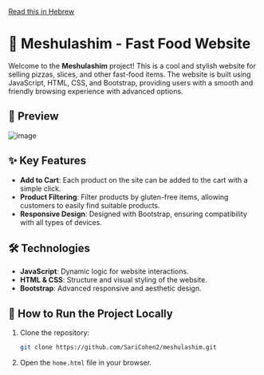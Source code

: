 [Read this in Hebrew](README-HE.md)
# 🍕 Meshulashim - Fast Food Website

Welcome to the **Meshulashim** project! This is a cool and stylish website for selling pizzas, slices, and other fast-food items. The website is built using JavaScript, HTML, CSS, and Bootstrap, providing users with a smooth and friendly browsing experience with advanced options.

## 📸 Preview
![image](https://github.com/user-attachments/assets/8e03c531-b7bf-417e-87bd-64ccaf784cd4)

## ✨ Key Features
- **Add to Cart**: Each product on the site can be added to the cart with a simple click.
- **Product Filtering**: Filter products by gluten-free items, allowing customers to easily find suitable products.
- **Responsive Design**: Designed with Bootstrap, ensuring compatibility with all types of devices.

## 🛠️ Technologies
- **JavaScript**: Dynamic logic for website interactions.
- **HTML & CSS**: Structure and visual styling of the website.
- **Bootstrap**: Advanced responsive and aesthetic design.

## 🚀 How to Run the Project Locally
1. Clone the repository:
   ```bash
   git clone https://github.com/SariCohen2/meshulashim.git
   ```
2. Open the `home.html` file in your browser.
